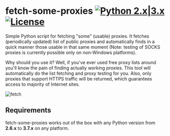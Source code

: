 fetch-some-proxies [![Python 2.x|3.x](https://img.shields.io/badge/python-2.x|3.x-yellow.svg)](https://www.python.org/) [![License](https://img.shields.io/badge/license-Public_domain-red.svg)](https://wiki.creativecommons.org/wiki/Public_domain)
====

Simple Python script for fetching "some" (usable) proxies. It fetches (periodically updated) list of public proxies and automatically finds in a quick manner those usable in that same moment (Note: testing of SOCKS proxies is currently possible only on non-Windows platforms).

Why should you use it? Well, if you've ever used free proxy lists around you'll know the pain of finding actually working proxies. This tool will automatically do the list fetching and proxy testing for you. Also, only proxies that support HTTPS traffic will be returned, which guarantees access to majority of Internet sites.

![fetch](https://i.imgur.com/WLWRGcA.png)

Requirements
----

fetch-some-proxies works out of the box with any Python version from **2.6.x** to **3.7.x** on any platform.
